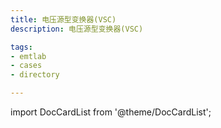 ```yaml
---
title: 电压源型变换器(VSC)
description: 电压源型变换器(VSC)

tags:
- emtlab
- cases
- directory

---
```


import DocCardList from '@theme/DocCardList';

<DocCardList />